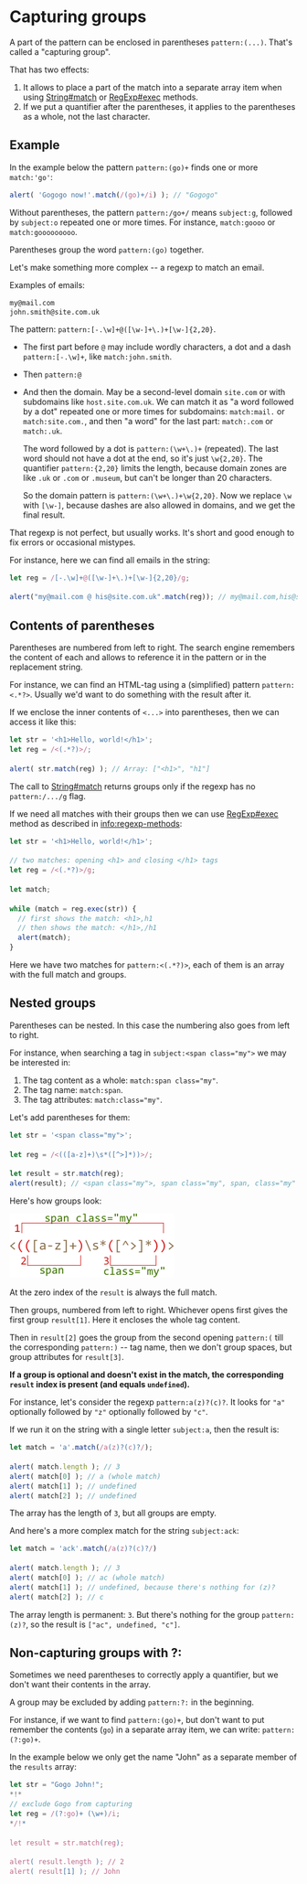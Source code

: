 # Capturing groups

A part of the pattern can be enclosed in parentheses `pattern:(...)`. That's called a "capturing group".

That has two effects:

1. It allows to place a part of the match into a separate array item when using  [String#match](mdn:js/String/match) or [RegExp#exec](mdn:/RegExp/exec) methods.
2. If we put a quantifier after the parentheses, it applies to the parentheses as a whole, not the last character.

## Example

In the example below the pattern `pattern:(go)+` finds one or more `match:'go'`:

```js run
alert( 'Gogogo now!'.match(/(go)+/i) ); // "Gogogo"
```

Without parentheses, the pattern `pattern:/go+/` means `subject:g`, followed by `subject:o` repeated one or more times. For instance, `match:goooo` or `match:gooooooooo`.

Parentheses group the word `pattern:(go)` together.

Let's make something more complex -- a regexp to match an email.

Examples of emails:

```
my@mail.com
john.smith@site.com.uk
```

The pattern: `pattern:[-.\w]+@([\w-]+\.)+[\w-]{2,20}`.

- The first part before `@` may include wordly characters, a dot and a dash `pattern:[-.\w]+`, like `match:john.smith`.
- Then `pattern:@`
- And then the domain. May be a second-level domain `site.com` or with subdomains like `host.site.com.uk`. We can match it as "a word followed by a dot" repeated one or more times for subdomains: `match:mail.` or `match:site.com.`, and then "a word" for the last part: `match:.com` or `match:.uk`.

    The word followed by a dot is `pattern:(\w+\.)+` (repeated). The last word should not have a dot at the end, so it's just `\w{2,20}`. The quantifier `pattern:{2,20}` limits the length, because domain zones are like `.uk` or `.com` or `.museum`, but can't be longer than 20 characters.

    So the domain pattern is `pattern:(\w+\.)+\w{2,20}`. Now we replace `\w` with `[\w-]`, because dashes are also allowed in domains, and we get the final result.

That regexp is not perfect, but usually works. It's short and good enough to fix errors or occasional mistypes.

For instance, here we can find all emails in the string:

```js run
let reg = /[-.\w]+@([\w-]+\.)+[\w-]{2,20}/g;

alert("my@mail.com @ his@site.com.uk".match(reg)); // my@mail.com,his@site.com.uk
```


## Contents of parentheses  

Parentheses are numbered from left to right. The search engine remembers the content of each and allows to reference it in the pattern or in the replacement string.

For instance, we can find an HTML-tag using a (simplified) pattern `pattern:<.*?>`. Usually we'd want to do something with the result after it.

If we enclose the inner contents of `<...>` into parentheses, then we can access it like this:

```js run
let str = '<h1>Hello, world!</h1>';
let reg = /<(.*?)>/;

alert( str.match(reg) ); // Array: ["<h1>", "h1"]
```

The call to [String#match](mdn:js/String/match) returns groups only if the regexp has no `pattern:/.../g` flag.

If we need all matches with their groups then we can use [RegExp#exec](mdn:js/RegExp/exec) method as described in <info:regexp-methods>:

```js run
let str = '<h1>Hello, world!</h1>';

// two matches: opening <h1> and closing </h1> tags
let reg = /<(.*?)>/g;

let match;

while (match = reg.exec(str)) {
  // first shows the match: <h1>,h1
  // then shows the match: </h1>,/h1
  alert(match);
}
```

Here we have two matches for `pattern:<(.*?)>`, each of them is an array with the full match and groups.

## Nested groups

Parentheses can be nested. In this case the numbering also goes from left to right.

For instance, when searching a tag in `subject:<span class="my">` we may be interested in:

1. The tag content as a whole: `match:span class="my"`.
2. The tag name: `match:span`.
3. The tag attributes: `match:class="my"`.

Let's add parentheses for them:

```js run
let str = '<span class="my">';

let reg = /<(([a-z]+)\s*([^>]*))>/;

let result = str.match(reg);
alert(result); // <span class="my">, span class="my", span, class="my"
```

Here's how groups look:

![](regexp-nested-groups.png)

At the zero index of the `result` is always the full match.

Then groups, numbered from left to right. Whichever opens first gives the first group `result[1]`. Here it encloses the whole tag content.

Then in `result[2]` goes the group from the second opening `pattern:(` till the corresponding `pattern:)` -- tag name, then we don't group spaces, but group attributes for `result[3]`.

**If a group is optional and doesn't exist in the match, the corresponding `result` index is present (and equals `undefined`).**

For instance, let's consider the regexp `pattern:a(z)?(c)?`. It looks for `"a"` optionally followed by `"z"` optionally followed by `"c"`.

If we run it on the string with a single letter `subject:a`, then the result is:

```js run
let match = 'a'.match(/a(z)?(c)?/);

alert( match.length ); // 3
alert( match[0] ); // a (whole match)
alert( match[1] ); // undefined
alert( match[2] ); // undefined
```

The array has the length of `3`, but all groups are empty.

And here's a more complex match for the string `subject:ack`:

```js run
let match = 'ack'.match(/a(z)?(c)?/)

alert( match.length ); // 3
alert( match[0] ); // ac (whole match)
alert( match[1] ); // undefined, because there's nothing for (z)?
alert( match[2] ); // c
```

The array length is permanent: `3`. But there's nothing for the group `pattern:(z)?`, so the result is `["ac", undefined, "c"]`.

## Non-capturing groups with ?:

Sometimes we need parentheses to correctly apply a quantifier, but we don't want their contents in the array.

A group may be excluded by adding `pattern:?:` in the beginning.

For instance, if we want to find `pattern:(go)+`, but don't want to put remember the contents (`go`) in a separate array item, we can write: `pattern:(?:go)+`.

In the example below we only get the name "John" as a separate member of the `results` array:

```js run
let str = "Gogo John!";
*!*
// exclude Gogo from capturing
let reg = /(?:go)+ (\w+)/i;
*/!*

let result = str.match(reg);

alert( result.length ); // 2
alert( result[1] ); // John
```
